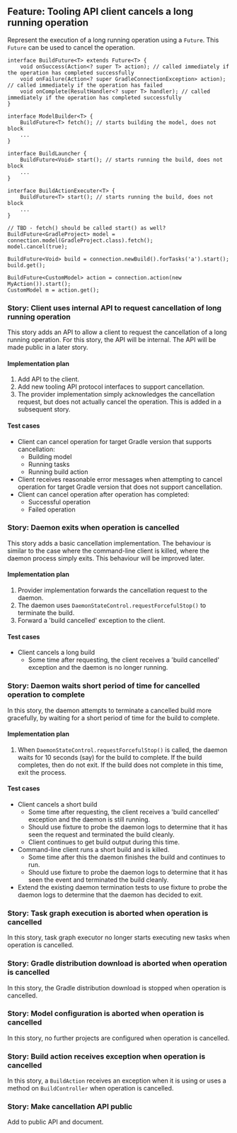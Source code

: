 ## Feature: Tooling API client cancels a long running operation

Represent the execution of a long running operation using a `Future`. This `Future` can be used to cancel the operation.

    interface BuildFuture<T> extends Future<T> {
        void onSuccess(Action<? super T> action); // called immediately if the operation has completed successfully
        void onFailure(Action<? super GradleConnectionException> action); // called immediately if the operation has failed
        void onComplete(ResultHandler<? super T> handler); // called immediately if the operation has completed successfully
    }

    interface ModelBuilder<T> {
        BuildFuture<T> fetch(); // starts building the model, does not block
        ...
    }

    interface BuildLauncher {
        BuildFuture<Void> start(); // starts running the build, does not block
        ...
    }

    interface BuildActionExecuter<T> {
        BuildFuture<T> start(); // starts running the build, does not block
        ...
    }

    // TBD - fetch() should be called start() as well?
    BuildFuture<GradleProject> model = connection.model(GradleProject.class).fetch();
    model.cancel(true);

    BuildFuture<Void> build = connection.newBuild().forTasks('a').start();
    build.get();

    BuildFuture<CustomModel> action = connection.action(new MyAction()).start();
    CustomModel m = action.get();

### Story: Client uses internal API to request cancellation of long running operation

This story adds an API to allow a client to request the cancellation of a long running operation. For this story, the
API will be internal. The API will be made public in a later story.

#### Implementation plan

1. Add API to the client.
2. Add new tooling API protocol interfaces to support cancellation.
3. The provider implementation simply acknowledges the cancellation request, but does not actually cancel the operation. This is added in a
subsequent story.

#### Test cases

- Client can cancel operation for target Gradle version that supports cancellation:
    - Building model
    - Running tasks
    - Running build action
- Client receives reasonable error messages when attempting to cancel operation for target Gradle version that does not support cancellation.
- Client can cancel operation after operation has completed:
    - Successful operation
    - Failed operation

### Story: Daemon exits when operation is cancelled

This story adds a basic cancellation implementation. The behaviour is similar to the case where the command-line client is killed, where the daemon
process simply exits. This behaviour will be improved later.

#### Implementation plan

1. Provider implementation forwards the cancellation request to the daemon.
2. The daemon uses `DaemonStateControl.requestForcefulStop()` to terminate the build.
3. Forward a 'build cancelled' exception to the client.

#### Test cases

- Client cancels a long build
    - Some time after requesting, the client receives a 'build cancelled' exception and the daemon is no longer running.

### Story: Daemon waits short period of time for cancelled operation to complete

In this story, the daemon attempts to terminate a cancelled build more gracefully, by waiting for a short period of time for the build to complete.

#### Implementation plan

1. When `DaemonStateControl.requestForcefulStop()` is called, the daemon waits for 10 seconds (say) for the build to complete. If the build
completes, then do not exit. If the build does not complete in this time, exit the process.

#### Test cases

- Client cancels a short build
    - Some time after requesting, the client receives a 'build cancelled' exception and the daemon is still running.
    - Should use fixture to probe the daemon logs to determine that it has seen the request and terminated the build cleanly.
    - Client continues to get build output during this time.
- Command-line client runs a short build and is killed.
    - Some time after this the daemon finishes the build and continues to run.
    - Should use fixture to probe the daemon logs to determine that it has seen the event and terminated the build cleanly.
- Extend the existing daemon termination tests to use fixture to probe the daemon logs to determine that the daemon has decided to exit.

### Story: Task graph execution is aborted when operation is cancelled

In this story, task graph executor no longer starts executing new tasks when operation is cancelled.

### Story: Gradle distribution download is aborted when operation is cancelled

In this story, the Gradle distribution download is stopped when operation is cancelled.

### Story: Model configuration is aborted when operation is cancelled

In this story, no further projects are configured when operation is cancelled.

### Story: Build action receives exception when operation is cancelled

In this story, a `BuildAction` receives an exception when it is using or uses a method on `BuildController` when operation is cancelled.

### Story: Make cancellation API public

Add to public API and document.
